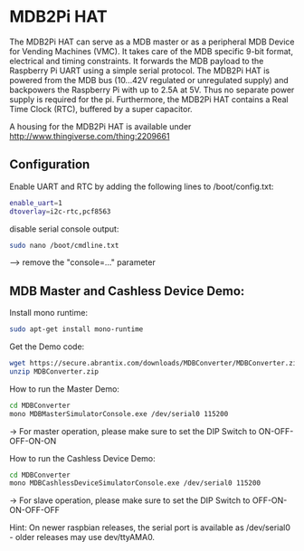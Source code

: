 <!--
---
name: MDB2Pi HAT
class: board
type: IO,Power
formfactor: HAT
manufacturer: Abrantix
description: Multi-Drop-Bus MDB Converter Board for the Raspberry Pi
url: http://www.abrantix.com/MDBConverter.html
buy: http://blog.abrantix.com/webshop/
image: 'mdb2pi-hat.png'
pincount: 40
eeprom: yes
power:
  '1':
  '2':
  '4':
  '17':
ground:
  '6':
  '9':
  '14':
  '20':
  '25':
  '30':
  '34':
  '39':
pin:
  '3':
    mode: i2c
  '5':
    mode: i2c
  '8':
    mode: UART
  '10':
    mode: UART
  '27':
    mode: i2c
  '28':
    mode: i2c
i2c:
  '0x50':
    name: HAT EEPROM on I2C0
    device: 24C32
  '0x51':
    name: RTC on I2C1
    device: PCF8563
-->
# MDB2Pi HAT

The MDB2Pi HAT can serve as a MDB master or as a peripheral MDB Device for Vending Machines (VMC). It takes care of the MDB specific 9-bit format, electrical and timing constraints. It forwards the MDB payload to the Raspberry Pi UART using a simple serial protocol.
The MDB2Pi HAT is powered from the MDB bus (10...42V regulated or unregulated supply) and backpowers the Raspberry Pi with up to 2.5A at 5V. Thus no separate power supply is required for the pi. Furthermore, the MDB2Pi HAT contains a Real Time Clock (RTC), buffered by a super capacitor.

A housing for the MDB2Pi HAT is available under http://www.thingiverse.com/thing:2209661

## Configuration
Enable UART and RTC by adding the following lines to /boot/config.txt:
```bash
enable_uart=1
dtoverlay=i2c-rtc,pcf8563
```

disable serial console output:
```bash
sudo nano /boot/cmdline.txt
```
--> remove the "console=..." parameter

## MDB Master and Cashless Device Demo:
Install mono runtime:
```bash
sudo apt-get install mono-runtime
```

Get the Demo code:
```bash
wget https://secure.abrantix.com/downloads/MDBConverter/MDBConverter.zip
unzip MDBConverter.zip
```

How to run the Master Demo:

```bash
cd MDBConverter
mono MDBMasterSimulatorConsole.exe /dev/serial0 115200
```
-> For master operation, please make sure to set the DIP Switch to ON-OFF-OFF-ON-ON

How to run the Cashless Device Demo:
```bash
cd MDBConverter
mono MDBCashlessDeviceSimulatorConsole.exe /dev/serial0 115200
```
-> For slave operation, please make sure to set the DIP Switch to OFF-ON-ON-OFF-OFF

Hint: On newer raspbian releases, the serial port is available as /dev/serial0 - older releases may use dev/ttyAMA0.



